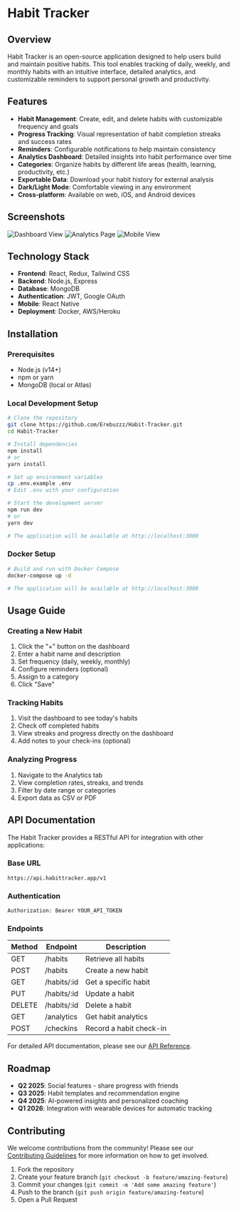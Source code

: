 # Habit Tracker

## Overview
Habit Tracker is an open-source application designed to help users build and maintain positive habits. This tool enables tracking of daily, weekly, and monthly habits with an intuitive interface, detailed analytics, and customizable reminders to support personal growth and productivity.

## Features
- **Habit Management**: Create, edit, and delete habits with customizable frequency and goals
- **Progress Tracking**: Visual representation of habit completion streaks and success rates
- **Reminders**: Configurable notifications to help maintain consistency
- **Analytics Dashboard**: Detailed insights into habit performance over time
- **Categories**: Organize habits by different life areas (health, learning, productivity, etc.)
- **Exportable Data**: Download your habit history for external analysis
- **Dark/Light Mode**: Comfortable viewing in any environment
- **Cross-platform**: Available on web, iOS, and Android devices

## Screenshots
![Dashboard View](https://github.com/Erebuzzz/Habit-Tracker/raw/main/screenshots/dashboard.png)
![Analytics Page](https://github.com/Erebuzzz/Habit-Tracker/raw/main/screenshots/analytics.png)
![Mobile View](https://github.com/Erebuzzz/Habit-Tracker/raw/main/screenshots/mobile.png)

## Technology Stack
- **Frontend**: React, Redux, Tailwind CSS
- **Backend**: Node.js, Express
- **Database**: MongoDB
- **Authentication**: JWT, Google OAuth
- **Mobile**: React Native
- **Deployment**: Docker, AWS/Heroku

## Installation

### Prerequisites
- Node.js (v14+)
- npm or yarn
- MongoDB (local or Atlas)

### Local Development Setup
```bash
# Clone the repository
git clone https://github.com/Erebuzzz/Habit-Tracker.git
cd Habit-Tracker

# Install dependencies
npm install
# or
yarn install

# Set up environment variables
cp .env.example .env
# Edit .env with your configuration

# Start the development server
npm run dev
# or
yarn dev

# The application will be available at http://localhost:3000
```

### Docker Setup
```bash
# Build and run with Docker Compose
docker-compose up -d

# The application will be available at http://localhost:3000
```

## Usage Guide

### Creating a New Habit
1. Click the "+" button on the dashboard
2. Enter a habit name and description
3. Set frequency (daily, weekly, monthly)
4. Configure reminders (optional)
5. Assign to a category
6. Click "Save"

### Tracking Habits
1. Visit the dashboard to see today's habits
2. Check off completed habits
3. View streaks and progress directly on the dashboard
4. Add notes to your check-ins (optional)

### Analyzing Progress
1. Navigate to the Analytics tab
2. View completion rates, streaks, and trends
3. Filter by date range or categories
4. Export data as CSV or PDF

## API Documentation

The Habit Tracker provides a RESTful API for integration with other applications:

### Base URL
```
https://api.habittracker.app/v1
```

### Authentication
```
Authorization: Bearer YOUR_API_TOKEN
```

### Endpoints
| Method | Endpoint | Description |
|--------|----------|-------------|
| GET | /habits | Retrieve all habits |
| POST | /habits | Create a new habit |
| GET | /habits/:id | Get a specific habit |
| PUT | /habits/:id | Update a habit |
| DELETE | /habits/:id | Delete a habit |
| GET | /analytics | Get habit analytics |
| POST | /checkins | Record a habit check-in |

For detailed API documentation, please see our [API Reference](https://github.com/Erebuzzz/Habit-Tracker/blob/main/docs/API.md).

## Roadmap
- **Q2 2025**: Social features - share progress with friends
- **Q3 2025**: Habit templates and recommendation engine
- **Q4 2025**: AI-powered insights and personalized coaching
- **Q1 2026**: Integration with wearable devices for automatic tracking

## Contributing
We welcome contributions from the community! Please see our [Contributing Guidelines](CONTRIBUTING.md) for more information on how to get involved.

1. Fork the repository
2. Create your feature branch (`git checkout -b feature/amazing-feature`)
3. Commit your changes (`git commit -m 'Add some amazing feature'`)
4. Push to the branch (`git push origin feature/amazing-feature`)
5. Open a Pull Request
